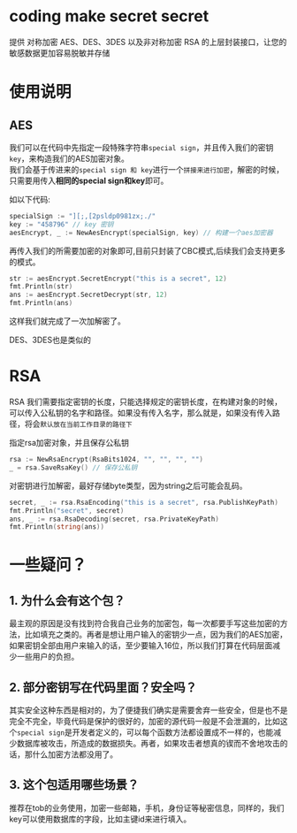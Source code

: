 # coding make secret secret
提供 对称加密 AES、DES、3DES 以及非对称加密 RSA 的上层封装接口，让您的敏感数据更加容易脱敏并存储

# 使用说明

## AES
我们可以在代码中先指定一段特殊字符串`special sign`，并且传入我们的密钥`key`，来构造我们的AES加密对象。\
我们会基于传进来的` special sign 和 key `进行一个`拼接来进行加密`，解密的时候，只需要用传入**相同的special sign和key**即可。

如以下代码:

```go
specialSign := "][;,[2psldp0981zx;./"
key := "458796" // key 密钥
aesEncrypt, _ := NewAesEncrypt(specialSign, key) // 构建一个aes加密器
```

再传入我们的所需要加密的对象即可,目前只封装了CBC模式,后续我们会支持更多的模式。

```go
str := aesEncrypt.SecretEncrypt("this is a secret", 12)
fmt.Println(str)
ans := aesEncrypt.SecretDecrypt(str, 12)
fmt.Println(ans)
```

这样我们就完成了一次加解密了。

DES、3DES也是类似的

# RSA

RSA 我们需要指定密钥的长度，只能选择规定的密钥长度，在构建对象的时候，可以传入公私钥的名字和路径。如果没有传入名字，那么就是，如果没有传入路径，将会`默认放在当前工作目录的路径下`

指定rsa加密对象，并且保存公私钥

```go
rsa := NewRsaEncrypt(RsaBits1024, "", "", "", "")
_ = rsa.SaveRsaKey() // 保存公私钥
```

对密钥进行加解密，最好存储byte类型，因为string之后可能会乱码。

```go
secret, _ := rsa.RsaEncoding("this is a secret", rsa.PublishKeyPath)
fmt.Println("secret", secret)
ans, _ := rsa.RsaDecoding(secret, rsa.PrivateKeyPath)
fmt.Println(string(ans))
```


# 一些疑问？
## 1. 为什么会有这个包？
最主观的原因是没有找到符合我自己业务的加密包，每一次都要手写这些加密的方法，比如填充之类的。再者是想让用户输入的密钥少一点，因为我们的AES加密，如果密钥全部由用户来输入的话，至少要输入16位，所以我们打算在代码层面减少一些用户的负担。

## 2. 部分密钥写在代码里面？安全吗？
其实安全这种东西是相对的，为了便捷我们确实是需要舍弃一些安全，但是也不是完全不完全，毕竟代码是保护的很好的，加密的源代码一般是不会泄漏的，比如这个`special sign`是开发者定义的，可以每个函数方法都设置成不一样的，也能减少数据库被攻击，所造成的数据损失。再者，如果攻击者想真的锲而不舍地攻击的话，那什么加密方法都没用了。

## 3. 这个包适用哪些场景？
推荐在tob的业务使用，加密一些邮箱，手机，身份证等秘密信息，同样的，我们key可以使用数据库的字段，比如主键id来进行填入。


